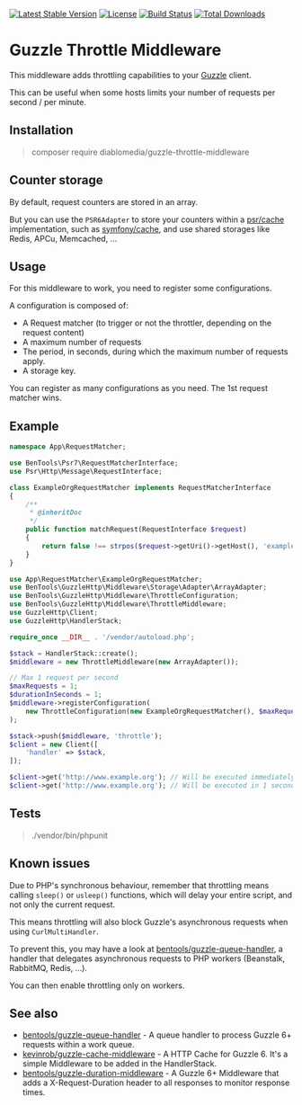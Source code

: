 [![Latest Stable Version](https://poser.pugx.org/diablomedia/guzzle-throttle-middleware/v/stable)](https://packagist.org/packages/diablomedia/guzzle-throttle-middleware)
[![License](https://poser.pugx.org/diablomedia/guzzle-throttle-middleware/license)](https://packagist.org/packages/diablomedia/guzzle-throttle-middleware)
[![Build Status](https://img.shields.io/travis/bpolaszek/guzzle-throttle-middleware/master.svg?style=flat-square)](https://travis-ci.org/bpolaszek/guzzle-throttle-middleware)
[![Total Downloads](https://poser.pugx.org/diablomedia/guzzle-throttle-middleware/downloads)](https://packagist.org/packages/diablomedia/guzzle-throttle-middleware)

# Guzzle Throttle Middleware

This middleware adds throttling capabilities to your [Guzzle](https://github.com/guzzle/guzzle) client.

This can be useful when some hosts limits your number of requests per second / per minute.

## Installation

> composer require diablomedia/guzzle-throttle-middleware

## Counter storage

By default, request counters are stored in an array.

But you can use the `PSR6Adapter` to store your counters within a [psr/cache](http://www.php-fig.org/psr/psr-6/) implementation,
such as [symfony/cache](https://symfony.com/doc/current/components/cache.html), and use shared storages like Redis, APCu, Memcached, ...

## Usage

For this middleware to work, you need to register some configurations.

A configuration is composed of:

- A Request matcher (to trigger or not the throttler, depending on the request content)
- A maximum number of requests
- The period, in seconds, during which the maximum number of requests apply.
- A storage key.

You can register as many configurations as you need. The 1st request matcher wins.

## Example

```php
namespace App\RequestMatcher;

use BenTools\Psr7\RequestMatcherInterface;
use Psr\Http\Message\RequestInterface;

class ExampleOrgRequestMatcher implements RequestMatcherInterface
{
    /**
     * @inheritDoc
     */
    public function matchRequest(RequestInterface $request)
    {
        return false !== strpos($request->getUri()->getHost(), 'example.org');
    }
}
```

```php
use App\RequestMatcher\ExampleOrgRequestMatcher;
use BenTools\GuzzleHttp\Middleware\Storage\Adapter\ArrayAdapter;
use BenTools\GuzzleHttp\Middleware\ThrottleConfiguration;
use BenTools\GuzzleHttp\Middleware\ThrottleMiddleware;
use GuzzleHttp\Client;
use GuzzleHttp\HandlerStack;

require_once __DIR__ . '/vendor/autoload.php';

$stack = HandlerStack::create();
$middleware = new ThrottleMiddleware(new ArrayAdapter());

// Max 1 request per second
$maxRequests = 1;
$durationInSeconds = 1;
$middleware->registerConfiguration(
    new ThrottleConfiguration(new ExampleOrgRequestMatcher(), $maxRequests, $durationInSeconds, 'example')
);

$stack->push($middleware, 'throttle');
$client = new Client([
    'handler' => $stack,
]);

$client->get('http://www.example.org'); // Will be executed immediately
$client->get('http://www.example.org'); // Will be executed in 1 second
```

## Tests

> ./vendor/bin/phpunit

## Known issues

Due to PHP's synchronous behaviour, remember that throttling means calling `sleep()` or `usleep()` functions, which will delay your entire script, and not only the current request.

This means throttling will also block Guzzle's asynchronous requests when using `CurlMultiHandler`.

To prevent this, you may have a look at [bentools/guzzle-queue-handler](https://github.com/bpolaszek/guzzle-queue-handler), a handler that delegates asynchronous requests to PHP workers (Beanstalk, RabbitMQ, Redis, ...).

You can then enable throttling only on workers.

## See also

- [bentools/guzzle-queue-handler](https://github.com/bpolaszek/guzzle-queue-handler) - A queue handler to process Guzzle 6+ requests within a work queue.
- [kevinrob/guzzle-cache-middleware](https://github.com/Kevinrob/guzzle-cache-middleware) - A HTTP Cache for Guzzle 6. It's a simple Middleware to be added in the HandlerStack.
- [bentools/guzzle-duration-middleware](https://github.com/bpolaszek/guzzle-duration-middleware) - A Guzzle 6+ Middleware that adds a X-Request-Duration header to all responses to monitor response times.
